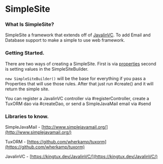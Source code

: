 # SimpleSite

### What Is SimpleSite?

SimpleSite a framework that extends off of [JavalinVC](https://github.com/wherkamp/javalinvc). To add Email and Database support to make a simple to use web framework.


### Getting Started. 

There are two ways of creating a SimpleSite. First is via
[properties](https://kingtux.dev/SimpleWebsite/properties.html) second
is setting values in the SimpleSiteBuilder. 

`new SimpleSiteBuilder()` will be the base for everything if you pass a
Properties that will use those rules. After that just run #create() and
it will return the simple site. 

You can register a JavalinVC controller via #registerController, create
a TuxORM dao via #createDao, or send a SimpleJavaMail email via #send


### Libraries to know.
SimpleJavaMail - [http://www.simplejavamail.org/](http://www.simplejavamail.org/)

TuxORM - [https://github.com/wherkamp/tuxorm](https://github.com/wherkamp/tuxorm)

JavalinVC - [https://kingtux.dev/JavalinVC/](https://kingtux.dev/JavalinVC/)


